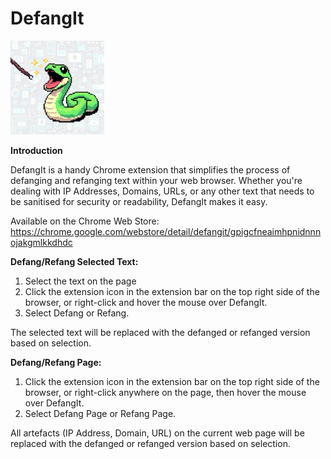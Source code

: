 # DefangIt

<img src="https://github.com/Cyb3rN8TE/DefangIt/blob/Dev/Images/DefangIt_Logo.png" alt="DefangIt Logo" width="150" height="150">

**Introduction**

DefangIt is a handy Chrome extension that simplifies the process of defanging and refanging text within your web browser. Whether you're dealing with IP Addresses, Domains, URLs, or any other text that needs to be sanitised for security or readability, DefangIt makes it easy.

Available on the Chrome Web Store: https://chrome.google.com/webstore/detail/defangit/gpigcfneaimhpnidnnnojakgmlkkdhdc

**Defang/Refang Selected Text:**

1. Select the text on the page
2. Click the extension icon in the extension bar on the top right side of the browser, or right-click and hover the mouse over DefangIt.
3. Select Defang or Refang.

The selected text will be replaced with the defanged or refanged version based on selection.

**Defang/Refang Page:**

1. Click the extension icon in the extension bar on the top right side of the browser, or right-click anywhere on the page, then hover the mouse over DefangIt.
2. Select Defang Page or Refang Page.

All artefacts (IP Address, Domain, URL) on the current web page will be replaced with the defanged or refanged version based on selection.
